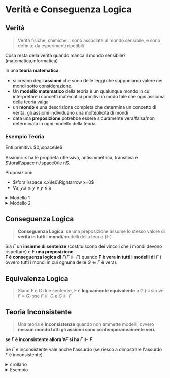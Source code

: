 # Verità e Conseguenza Logica

## Verità

> Verità fisiche, chimiche... sono associate al mondo sensibile, e sono definite da esperimenti ripetibili

Cosa resta della verità quando manca il mondo sensibile?(matematica,informatica)

In una **teoria matematica**:  
- si creano degli **assiomi** che sono delle leggi che supponiamo valere nei mondi sotto considerazione.
- Un **modello matematico** della teoria è un qualunque mondo in cui interpretare i concetti matematici primitivi in modo tale che ogni assioma della teoria valga
- un **mondo** è una descrizione completa che determina un concetto di verità, gli assiomi individuano una molteplicità di mondi
- data una **preposizione** potrebbe essere sicuramente vera/falsa/non determinata in ogni modello della teoria.


### Esempio Teoria
Enti primitivi: $0,\space\le$  

Assiomi: $\le$ ha le proprietà riflessiva, antisimmetrica, transitiva e $\forall\space n,\space0\le n$.

Proposizioni:  
- $\forall\space x.x\le0\Rightarrow x=0$
- $\forall x,y.x\le y\vee y\le x$

<details>
<summary>
Modello 1
</summary>

interpreto gli oggetti come numeri naturali
0 come numero 0
≤ come ≤ sui naturali
tutti gli assiomi sono soddisfatti
entrambe le proposizioni sono vere
</details>

<details>
<summary>
Modello 2
</summary>

interpreto gli oggetti come numeri naturali
0 come numero 1
≤ come “divide”
tutti gli assiomi sono soddisfatti
solo la prima proposizione e vera
</details>


## Conseguenza Logica

> **Conseguenza Logica**: se una preposizione assume lo stesso valore di **verità in tutti i mondi**/modelli della teoria ($\Vdash$)

Sia $\Gamma$ un **insieme di sentenze** (costituiscono dei vincoli che i mondi devono rispettare) e F **una preposizione**.  
**F è conseguenza logica  di** $\Gamma (\Gamma \Vdash F)$ quando **F è vera in tutti i modelli di** $\Gamma$ ( ovvero tutti i mondi in cui ognuna delle $G \in \Gamma$ è vera).


## Equivalenza Logica

> Siano F e G due sentenze, F è **logicamente equivalente** a G (si scrive $F \equiv G$) sse $F \Vdash G \mbox{ e } G \Vdash F$



## Teoria Inconsistente

> Una teoria è **inconsistenze** quando non ammette modelli, ovvero **nessun mondo tutti gli assiomi sono contemporaneamente veri.**


**se $\Gamma$ è inconsistente allora $\forall F$ si ha $\Gamma \Vdash F$**.

Se $\Gamma$ è inconsistente vale anche l'assurdo (se riesco a dimostrare l'assurdo $\Gamma$ è inconsistente).


<details>
<summary>
crollario
</summary>

Corollario: se $\Gamma$ è   inconsistente allora $\Gamma \Vdash \bot$ dove $\bot$ è una proposizione falsa (anche chiamata assurdo)
</details>
<details>


<summary>
Esempio
</summary>

$1=0,0\ne1,\forall x.x=x$ è una teoria inconsistente.

**Fatto ovvio:** $\Gamma$ inconsistente $\Rightarrow\forall F.\Gamma\Vdash F$.

**Dimostrazione:** $F$ deve valere nell'insieme vuoto dei modelli, il che è vero. 

**Corollario:** $\Gamma$ inconsistente $\Rightarrow\Gamma\Vdash\perp$, dove $\perp$ è una proposizione falsa, chiamata assurdo (anche l'assurdo è una conseguenza logica). Se è vero l'assurdo allora tutto il resto è vero.

Un teorema dice che è vero anche il contrario: $\Gamma\Vdash\perp\Rightarrow\Gamma$ è inconsistente, ovvero non ha modelli.

Tutte le teorie consistenti (= non consistenti, in cui l'assurdo non è conseguenza logica) sono interessanti. Esse hanno almeno un modello in cui tutte le conseguenze logiche di $\Gamma$ sono vere.
</details>